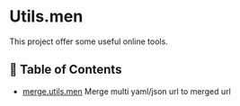 # Utils.men

This project offer some useful online tools.

## 📝 Table of Contents

- [merge.utils.men](merge.md) Merge multi yaml/json url to merged url

